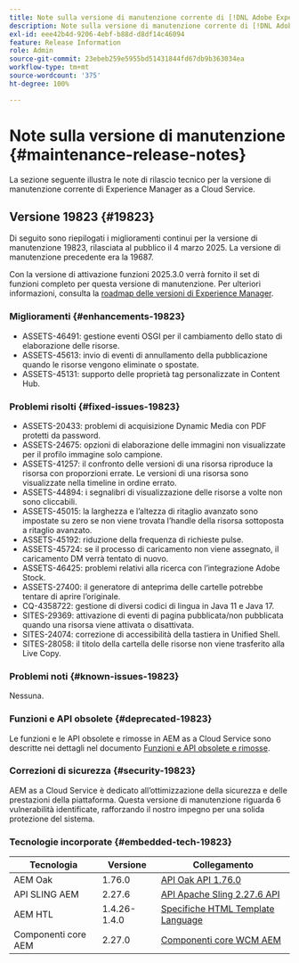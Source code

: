 ```yaml
---
title: Note sulla versione di manutenzione corrente di [!DNL Adobe Experience Manager]  as a Cloud Service.
description: Note sulla versione di manutenzione corrente di [!DNL Adobe Experience Manager]  as a Cloud Service.
exl-id: eee42b4d-9206-4ebf-b88d-d8df14c46094
feature: Release Information
role: Admin
source-git-commit: 23ebeb259e5955bd51431844fd67db9b363034ea
workflow-type: tm+mt
source-wordcount: '375'
ht-degree: 100%

---
```



# Note sulla versione di manutenzione {#maintenance-release-notes}

La sezione seguente illustra le note di rilascio tecnico per la versione di manutenzione corrente di Experience Manager as a Cloud Service.

## Versione 19823 {#19823}

Di seguito sono riepilogati i miglioramenti continui per la versione di manutenzione 19823, rilasciata al pubblico il 4 marzo 2025. La versione di manutenzione precedente era la 19687.

Con la versione di attivazione funzioni 2025.3.0 verrà fornito il set di funzioni completo per questa versione di manutenzione. Per ulteriori informazioni, consulta la [roadmap delle versioni di Experience Manager](https://experienceleague.adobe.com/it/docs/experience-manager-release-information/aem-release-updates/update-releases-roadmap).

### Miglioramenti {#enhancements-19823}

* ASSETS-46491: gestione eventi OSGI per il cambiamento dello stato di elaborazione delle risorse.
* ASSETS-45613: invio di eventi di annullamento della pubblicazione quando le risorse vengono eliminate o spostate.
* ASSETS-45131: supporto delle proprietà tag personalizzate in Content Hub.

### Problemi risolti {#fixed-issues-19823}

* ASSETS-20433: problemi di acquisizione Dynamic Media con PDF protetti da password.
* ASSETS-24675: opzioni di elaborazione delle immagini non visualizzate per il profilo immagine solo campione.
* ASSETS-41257: il confronto delle versioni di una risorsa riproduce la risorsa con proporzioni errate. Le versioni di una risorsa sono visualizzate nella timeline in ordine errato.
* ASSETS-44894: i segnalibri di visualizzazione delle risorse a volte non sono cliccabili.
* ASSETS-45015: la larghezza e l’altezza di ritaglio avanzato sono impostate su zero se non viene trovata l’handle della risorsa sottoposta a ritaglio avanzato.
* ASSETS-45192: riduzione della frequenza di richieste pulse.
* ASSETS-45724: se il processo di caricamento non viene assegnato, il caricamento DM verrà tentato di nuovo.
* ASSETS-46425: problemi relativi alla ricerca con l’integrazione Adobe Stock.
* ASSETS-27400: il generatore di anteprima delle cartelle potrebbe tentare di aprire l’originale.
* CQ-4358722: gestione di diversi codici di lingua in Java 11 e Java 17.
* SITES-29369: attivazione di eventi di pagina pubblicata/non pubblicata quando una risorsa viene attivata o disattivata.
* SITES-24074: correzione di accessibilità della tastiera in Unified Shell.
* SITES-28058: il titolo della cartella delle risorse non viene trasferito alla Live Copy.

### Problemi noti {#known-issues-19823}

Nessuna.

### Funzioni e API obsolete {#deprecated-19823}

Le funzioni e le API obsolete e rimosse in AEM as a Cloud Service sono descritte nei dettagli nel documento [Funzioni e API obsolete e rimosse](/help/release-notes/deprecated-removed-features.md).

### Correzioni di sicurezza {#security-19823}

AEM as a Cloud Service è dedicato all’ottimizzazione della sicurezza e delle prestazioni della piattaforma. Questa versione di manutenzione riguarda 6 vulnerabilità identificate, rafforzando il nostro impegno per una solida protezione del sistema.

### Tecnologie incorporate {#embedded-tech-19823}

| Tecnologia | Versione | Collegamento |
|---|---|---|
| AEM Oak | 1.76.0 | [API Oak API 1.76.0](https://www.javadoc.io/doc/org.apache.jackrabbit/oak-api/1.76.0/index.html) |
| API SLING AEM | 2.27.6 | [API Apache Sling 2.27.6 API](https://www.javadoc.io/doc/org.apache.sling/org.apache.sling.api/latest/index.html) |
| AEM HTL | 1.4.26-1.4.0 | [Specifiche HTML Template Language](https://github.com/adobe/htl-spec) |
| Componenti core AEM | 2.27.0 | [Componenti core WCM AEM](https://github.com/adobe/aem-core-wcm-components) |
